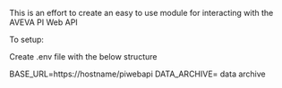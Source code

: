 This is an effort to create an easy to use module for interacting with the AVEVA PI Web API


To setup:

Create .env file with the below structure

BASE_URL=https://hostname/piwebapi
DATA_ARCHIVE= data archive